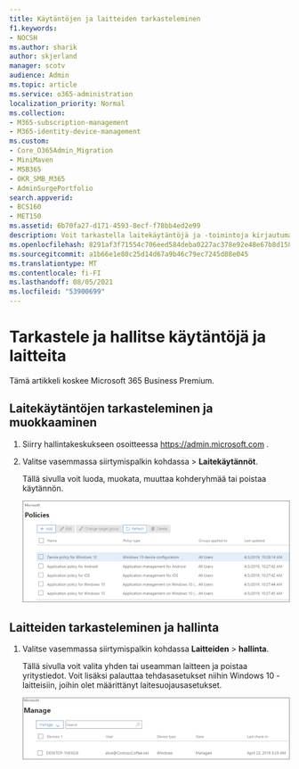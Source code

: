```yaml
---
title: Käytäntöjen ja laitteiden tarkasteleminen
f1.keywords:
- NOCSH
ms.author: sharik
author: skjerland
manager: scotv
audience: Admin
ms.topic: article
ms.service: o365-administration
localization_priority: Normal
ms.collection:
- M365-subscription-management
- M365-identity-device-management
ms.custom:
- Core_O365Admin_Migration
- MiniMaven
- MSB365
- OKR_SMB_M365
- AdminSurgePortfolio
search.appverid:
- BCS160
- MET150
ms.assetid: 6b70fa27-d171-4593-8ecf-f78bb4ed2e99
description: Voit tarkastella laitekäytäntöjä ja -toimintoja kirjautumalla Microsoft 365 for Businessiin yleisen järjestelmänvalvojan tunnistetiedoilla.
ms.openlocfilehash: 8291af3f71554c706eed584deba0227ac378e92e48e67b8d15841e6766982f8c
ms.sourcegitcommit: a1b66e1e80c25d14d67a9b46c79ec7245d88e045
ms.translationtype: MT
ms.contentlocale: fi-FI
ms.lasthandoff: 08/05/2021
ms.locfileid: "53900699"
---
```

# <a name="view-and-manage-policies-and-devices"></a>Tarkastele ja hallitse käytäntöjä ja laitteita

Tämä artikkeli koskee Microsoft 365 Business Premium.

## <a name="view-and-edit-device-policies"></a>Laitekäytäntöjen tarkasteleminen ja muokkaaminen

1.  Siirry hallintakeskukseen osoitteessa <a href="https://go.microsoft.com/fwlink/p/?linkid=837890" target="_blank">https://admin.microsoft.com</a> .
2. Valitse vasemmassa siirtymispalkin kohdassa  \> **Laitekäytännöt**.

    Tällä sivulla voit luoda, muokata, muuttaa kohderyhmää tai poistaa käytännön.

    ![Screenshot of the Policies page](../media/devicepolicies.png)
  
## <a name="view-and-manage-devices"></a>Laitteiden tarkasteleminen ja hallinta

1. Valitse vasemmassa siirtymispalkin kohdassa **Laitteiden** \> **hallinta**. 
    
    Tällä sivulla voit valita yhden tai useamman laitteen ja poistaa yritystiedot. Voit lisäksi palauttaa tehdasasetukset niihin Windows 10 -laitteisiin, joihin olet määrittänyt laitesuojausasetukset.
  
   ![Laitteiden hallinta -sivu](../media/devicesmanage.png)

